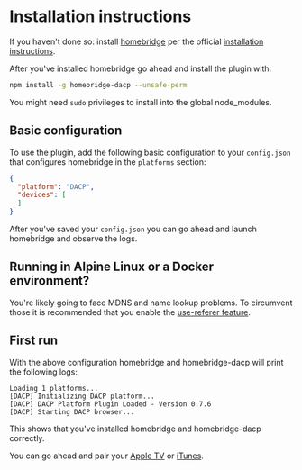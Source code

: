 # Installation instructions

If you haven't done so: install [homebridge](https://github.com/nfarina/homebridge) per the official [installation instructions](https://github.com/nfarina/homebridge#installation).

After you've installed homebridge go ahead and install the plugin with:

```bash
npm install -g homebridge-dacp --unsafe-perm
```

You might need ```sudo``` privileges to install into the global node_modules.

## Basic configuration

To use the plugin, add the following basic configuration to your `config.json` that configures homebridge in the ```platforms``` section:

```json
{
  "platform": "DACP",
  "devices": [
  ]
}
```

After you've saved your `config.json` you can go ahead and launch homebridge and observe the logs.

## Running in Alpine Linux or a Docker environment?

You're likely going to face MDNS and name lookup problems. To circumvent those it is recommended that you enable the
[use-referer feature](configuration/features.md#Use-Referer).

## First run

With the above configuration homebridge and homebridge-dacp will print the following logs:

```text
Loading 1 platforms...
[DACP] Initializing DACP platform...
[DACP] DACP Platform Plugin Loaded - Version 0.7.6
[DACP] Starting DACP browser...
```

This shows that you've installed homebridge and homebridge-dacp correctly.

You can go ahead and pair your [Apple TV](configuration/appletv.md) or [iTunes](configuration/itunes.md).